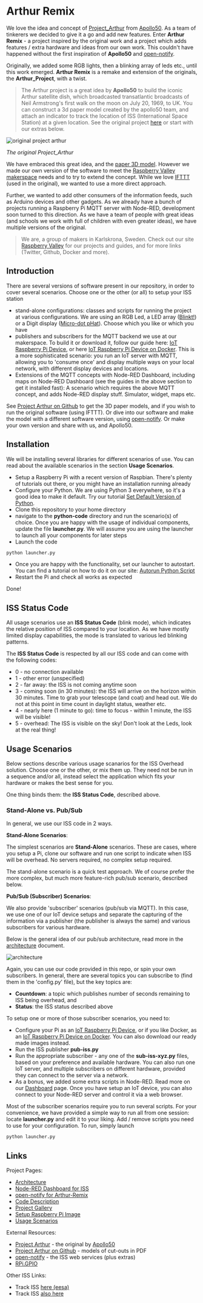 # Arthur Remix

We love the idea and concept of [Project_Arthur](https://apollo50.co.uk/project-arthur/) from [Apollo50](https://apollo50.co.uk). As a team of tinkerers we decided to give it a go and add new features. Enter **Arthur Remix** - a project inspired by the original work and a project which adds features / extra hardware and ideas from our own work. This couldn't have happened without the first inspiration of **Apollo50** and [open-notify](http://open-notify.org).

Originally, we added some RGB lights, then a blinking array of leds etc., until this work emerged. **Arthur Remix** is a remake and extension of the originals, the **Arthur_Project**, with a twist.

> The Arthur project is a great idea by **Apollo50** to build the iconic Arthur satellite dish, which broadcasted transatlantic broadcasts of Neil Armstrong's first walk on the moon on July 20, 1969, to UK. You can construct a 3d paper model created by the apollo50 team, and attach an indicator to track the location of ISS (International Space Station) at a given location. See the original project [here](https://apollo50.co.uk/project-arthur/) or start with our extras below.

![original project arthur](img/project-arthur.jpg)

*The original Project_Arthur*

We have embraced this great idea, and the [paper 3D model](https://github.com/Apollo50/ISS_Arthur). However we made our own version of the software to meet the [Raspberry Valley makerspace](http://raspberry-valley.azurewebsites.net) needs and to try to extend the concept. While we love [IFTTT](https://ifttt.com) (used in the original), we wanted to use a more direct approach.

Further, we wanted to add other consumers of the information feeds, such as Arduino devices and other gadgets. As we already have a bunch of projects running a Raspberry Pi MQTT server with Node-RED, development soon turned to this direction. As we have a team of people with great ideas (and schools we work with full of children with even greater ideas), we have multiple versions of the original.

> We are, a group of makers in Karlskrona, Sweden. Check out our site [Raspberry Valley](https://raspberry-valley.azurewebsites.net) for our projects and guides, and for more links (Twitter, Github, Docker and more).

## Introduction

There are several versions of software present in our repository, in order to cover several scenarios. Choose one or the other (or all) to setup your ISS station

* stand-alone configurations: classes and scripts for running the project at various configurations. We are using an RGB Led, a LED array ([Blinkt!](http://raspberry-valley.azurewebsites.net/Blinkt/)) or a Digit display ([Micro-dot pHat](https://shop.pimoroni.com/products/microdot-phat)). Choose which you like or which you have
* publishers and subscribers for the MQTT backend we use at our makerspace. To build it or download it, follow our guide here: [IoT Raspberry Pi Device](https://raspberry-valley.azurewebsites.net/IoT-Raspberry-Pi-Device/), or here [IoT Raspberry Pi Device on Docker](https://raspberry-valley.azurewebsites.net/IoT-Raspberry-Pi-Device-on-Docker/). This is a more sophisticated scenario: you run an IoT server with MQTT, allowing you to 'consume once' and display multiple ways on your local network, with different display devices and locations.
* Extensions of the MQTT concepts with Node-RED Dashboard, including maps on Node-RED Dashboard (see the guides in the above section to get it installed fast): A scenario which requires the above MQTT concept, and adds Node-RED display stuff. Simulator, widget, maps etc.

See [Project Arthur on Github](https://github.com/Apollo50/ISS_Arthur) to get the 3D paper models, and if you wish to run the original software (using IFTTT). Or dive into our software and make the model with a different software version, using [open-notify](http://open-notify.org). Or make your own version and share with us, and Apollo50.

## Installation

We will be installing several libraries for different scenarios of use. You can read about the available scenarios in the section **Usage Scenarios**.

* Setup a Raspberry Pi with a recent version of Raspbian. There's plenty of tutorials out there, or you might have an installation running already
* Configure your Python. We are using Python 3 everywhere, so it's a good idea to make it default. Try our tutorial [Set Default Version of Python](https://raspberry-valley.azurewebsites.net/Python-Default-Version/).
* Clone this repository to your home directory
* navigate to the **python-code** directory and run the scenario(s) of choice. Once you are happy with the usage of individual components, update the file **launcher.py**. We will assume you are using the launcher to launch all your components for later steps
* Launch the code

```bash
python launcher.py
```

* Once you are happy with the functionality, set our launcher to autostart. You can find a tutorial on how to do it on our site: [Autorun Python Script](https://raspberry-valley.azurewebsites.net/Autorun-Python-Script/)
* Restart the Pi and check all works as expected

Done!

## ISS Status Code

All usage scenarios use an **ISS Status Code** (blink mode), which indicates the relative position of ISS compared to your location. As we have mostly limited display capabilities, the mode is translated to various led blinking patterns. 

The **ISS Status Code** is respected by all our ISS code and can come with the following codes:

* 0 - no connection available
* 1 - other error (unspecified)
* 2 - far away: the ISS is not coming anytime soon
* 3 - coming soon (in 30 minutes): the ISS will arrive on the horizon within 30 minutes. Time to grab your telescope (and coat) and head out. We do not at this point in time count in daylight status, weather etc.
* 4 - nearly here (1 minute to go): time to focus - within 1 minute, the ISS will be visible!
* 5 - overhead: The ISS is visible on the sky! Don't look at the Leds, look at the real thing!

## Usage Scenarios

Below sections describe various usage scanarios for the ISS Overhead solution. Choose one or the other, or mix them up. They need not be run in a sequence and/or all, instead select the application which fits your hardware or makes the best sense for you.

One thing binds them: the **ISS Status Code**, described above.

### Stand-Alone vs. Pub/Sub

In general, we use our ISS code in 2 ways.

**Stand-Alone Scenarios**:

The simplest scenarios are **Stand-Alone** scenarios. These are cases, where you setup a Pi, clone our software and run one script to indicate when ISS will be overhead. No servers required, no complex setup required.

The stand-alone scenario is a quick test approach. We of course prefer the more complex, but much more feature-rich pub/sub scenario, described below.

**Pub/Sub (Subscriber) Scenarios**:

We also provide 'subscriber' scenarios (pub/sub via MQTT). In this case, we use one of our IoT device setups and separate the capturing of the information via a publisher (the publisher is always the same) and various subscribers for various hardware. 

Below is the general idea of our pub/sub architecture, read more in the [architecture](architecture.md) document.

![architecture](img/architecture.jpg)

Again, you can use our code provided in this repo, or spin your own subscribers. In general, there are several topics you can subscribe to (find them in the 'config.py' file), but the key topics are:

* **Countdown**: a topic which publishes number of seconds remaining to ISS being overhead, and
* **Status**: the ISS status described above

To setup one or more of those subscriber scenarios, you need to:

* Configure your Pi as an [IoT Raspberry Pi Device](https://raspberry-valley.azurewebsites.net/IoT-Raspberry-Pi-Device/), or if you like Docker, as an [IoT Raspberry Pi Device on Docker](https://raspberry-valley.azurewebsites.net/IoT-Raspberry-Pi-Device-on-Docker/). You can also download our ready made images instead.
* Run the ISS publisher **pub-iss.py**
* Run the appropriate subscriber - any one of the **sub-iss-xyz.py** files, based on your preference and available hardware. You can also run one IoT server, and multiple subscribers on different hardware, provided they can connect to the server via a network.
* As a bonus, we added some extra scripts in Node-RED. Read more on our [Dashboard](dashboard.md) page. Once you have setup an IoT device, you can also connect to your Node-RED server and control it via a web browser.

Most of the subscriber scenarios require you to run several scripts. For your convenience, we have provided a simple way to run all from one session: locate **launcher.py** and edit it to your liking. Add / remove scripts you need to use for your configuration. To run, simply launch

```bash
python launcher.py
```

## Links

Project Pages:

* [Architecture](architecture.md)
* [Node-RED Dashboard for ISS](dashboard.md)
* [open-notify for Arthur-Remix](opennotify.md)
* [Code Description](codedescription.md)
* [Project Gallery](gallery.md)
* [Setup Raspberry Pi Image](imagesetup.md)
* [Usage Scenarios](usage-scenarios.md)

External Resources:

* [Project Arthur](https://apollo50.co.uk/project-arthur/) - the original by [Apollo50](https://apollo50.co.uk)
* [Project Arthur on Github](https://github.com/Apollo50/ISS_Arthur) - models of cut-outs in PDF
* [open-notify](http://open-notify.org) - the ISS web services (plus extras)
* [RPi.GPIO](https://pypi.org/project/RPi.GPIO/)

Other ISS Links:

* Track ISS [here (eesa)](https://spotthestation.nasa.gov/tracking_map.cfm)
* Track ISS [also here](https://www.n2yo.com/?s=28654)
